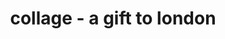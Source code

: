---
layout: page
img: assets/img/gallery/a_gift_to_london.jpg
title: collage - a gift to london
image_only: true
disable_url: true
importance: 4
category: collages
---